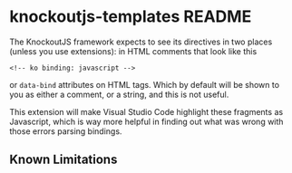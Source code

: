 # knockoutjs-templates README

The KnockoutJS framework expects to see its directives in two places
(unless you use extensions): in HTML comments that look like this

```
<!-- ko binding: javascript -->
```

or `data-bind` attributes on HTML tags. Which by default will be shown to you
as either a comment, or a string, and this is not useful.

This extension will make Visual Studio Code highlight these fragments as Javascript,
which is way more helpful in finding out what was wrong with those errors parsing bindings.

## Known Limitations


